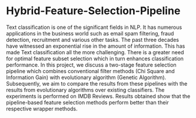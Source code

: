 # Hybrid-Feature-Selection-Pipeline
Text classification is one of the significant fields in NLP. It has numerous applications in the business world such as email spam filtering, fraud detection, recruitment and various other tasks. 
The past three decades have witnessed an exponential rise in the amount of information. This has made Text classification all the more challenging. There is a greater need for optimal feature subset selection which in turn enhances classification performance. 
In this project, we discuss a two-stage feature selection pipeline which combines conventional filter methods (Chi Square and Information Gain) with evolutionary algorithm (Genetic Algorithm). 
Subsequently, we aim to compare the results from these pipelines with the results from evolutionary algorithms over existing classifiers. 
The experiments is performed on IMDB Reviews. 
Results obtained show that the pipeline-based feature selection methods perform better than their respective wrapper methods. 

